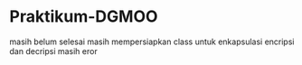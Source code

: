 # Praktikum-DGMOO

masih belum selesai
masih mempersiapkan class untuk enkapsulasi
encripsi dan decripsi masih eror
